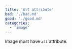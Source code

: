 ```yaml
---
title: 'Alt attribute'
bad: './bad.md'
good: './good.md'
categories:
  - 'image'
---
```


Image must have `alt` attribute.

